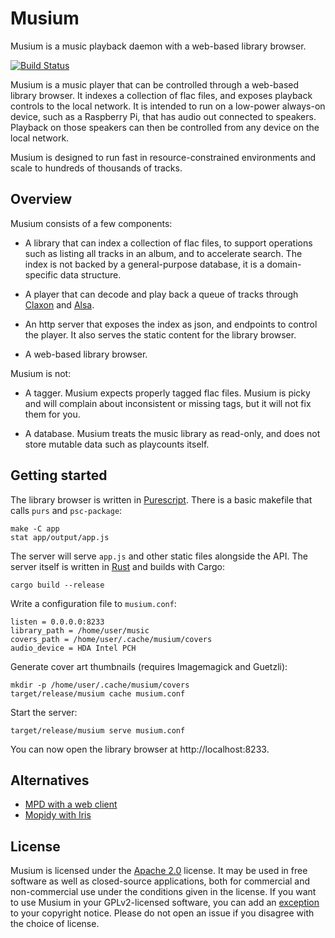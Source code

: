 # Musium

Musium is a music playback daemon with a web-based library browser.

[![Build Status][ci-img]][ci]

Musium is a music player that can be controlled through a web-based library
browser. It indexes a collection of flac files, and exposes playback controls to
the local network. It is intended to run on a low-power always-on device, such
as a Raspberry Pi, that has audio out connected to speakers. Playback on those
speakers can then be controlled from any device on the local network.

Musium is designed to run fast in resource-constrained environments and scale to
hundreds of thousands of tracks.

## Overview

Musium consists of a few components:

 * A library that can index a collection of flac files, to support operations
   such as listing all tracks in an album, and to accelerate search. The index
   is not backed by a general-purpose database, it is a domain-specific data
   structure.

 * A player that can decode and play back a queue of tracks through
   [Claxon][claxon] and [Alsa][alsa-rs].

 * An http server that exposes the index as json, and endpoints to control
   the player. It also serves the static content for the library browser.

 * A web-based library browser.

Musium is not:

 * A tagger. Musium expects properly tagged flac files. Musium is picky and
   will complain about inconsistent or missing tags, but it will not fix them
   for you.

 * A database. Musium treats the music library as read-only, and does not store
   mutable data such as playcounts itself.

[claxon]:  https://github.com/ruuda/claxon
[alsa-rs]: https://github.com/diwic/alsa-rs

## Getting started

The library browser is written in [Purescript][purescript]. There is a basic
makefile that calls `purs` and `psc-package`:

    make -C app
    stat app/output/app.js

The server will serve `app.js` and other static files alongside the API. The
server itself is written in [Rust][rust] and builds with Cargo:

    cargo build --release

Write a configuration file to `musium.conf`:

    listen = 0.0.0.0:8233
    library_path = /home/user/music
    covers_path = /home/user/.cache/musium/covers
    audio_device = HDA Intel PCH

Generate cover art thumbnails (requires Imagemagick and Guetzli):

    mkdir -p /home/user/.cache/musium/covers
    target/release/musium cache musium.conf

Start the server:

    target/release/musium serve musium.conf

You can now open the library browser at http://localhost:8233.

## Alternatives

 * [MPD with a web client](https://musicpd.org/clients/#web-clients)
 * [Mopidy with Iris](https://mopidy.com/ext/iris/)

## License

Musium is licensed under the [Apache 2.0][apache2] license. It may be used in
free software as well as closed-source applications, both for commercial and
non-commercial use under the conditions given in the license. If you want to
use Musium in your GPLv2-licensed software, you can add an [exception][except]
to your copyright notice. Please do not open an issue if you disagree with the
choice of license.

[ci-img]:     https://travis-ci.org/ruuda/musium.svg?branch=master
[ci]:         https://travis-ci.org/ruuda/musium
[rust]:       https://rust-lang.org
[purescript]: http://www.purescript.org/
[apache2]:    https://www.apache.org/licenses/LICENSE-2.0
[except]:     https://www.gnu.org/licenses/gpl-faq.html#GPLIncompatibleLibs
